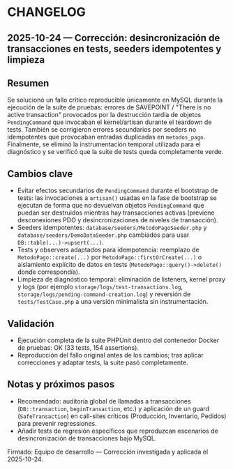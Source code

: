 # CHANGELOG

## 2025-10-24 — Corrección: desincronización de transacciones en tests, seeders idempotentes y limpieza

Resumen
-------
Se solucionó un fallo crítico reproducible únicamente en MySQL durante la ejecución de la suite de pruebas: errores de SAVEPOINT / "There is no active transaction" provocados por la destrucción tardía de objetos `PendingCommand` que invocaban el kernel/artisan durante el teardown de tests. También se corrigieron errores secundarios por seeders no idempotentes que provocaban entradas duplicadas en `metodos_pago`. Finalmente, se eliminó la instrumentación temporal utilizada para el diagnóstico y se verificó que la suite de tests queda completamente verde.

Cambios clave
-----------
- Evitar efectos secundarios de `PendingCommand` durante el bootstrap de tests: las invocaciones a `artisan()` usadas en la fase de bootstrap se ejecutan de forma que no devuelvan objetos `PendingCommand` que puedan ser destruidos mientras hay transacciones activas (previene desconexiones PDO y desincronizaciones de niveles de transacción).
- Seeders idempotentes: `database/seeders/MetodoPagoSeeder.php` y `database/seeders/DemoDataSeeder.php` cambiados para usar `DB::table(...)->upsert(...)`.
- Tests y observers adaptados para idempotencia: reemplazo de `MetodoPago::create(...)` por `MetodoPago::firstOrCreate(...)` o aislamiento explícito de datos en tests (`MetodoPago::query()->delete()` donde correspondía).
- Limpieza de diagnóstico temporal: eliminación de listeners, kernel proxy y logs (por ejemplo `storage/logs/test-transactions.log`, `storage/logs/pending-command-creation.log`) y reversión de `tests/TestCase.php` a una versión minimalista sin instrumentación.

Validación
----------
- Ejecución completa de la suite PHPUnit dentro del contenedor Docker de pruebas: OK (33 tests, 154 assertions).
- Reproducción del fallo original antes de los cambios; tras aplicar correcciones y adaptar tests, la suite pasó completamente.

Notas y próximos pasos
---------------------
- Recomendado: auditoría global de llamadas a transacciones (`DB::transaction`, `beginTransaction`, etc.) y aplicación de un guard (`SafeTransaction`) en call-sites críticos (Producción, Inventario, Pedidos) para prevenir regressiones.
- Añadir tests de regresión específicos que reproduzcan escenarios de desincronización de transacciones bajo MySQL.

Firmado: Equipo de desarrollo — Corrección investigada y aplicada el 2025-10-24.
